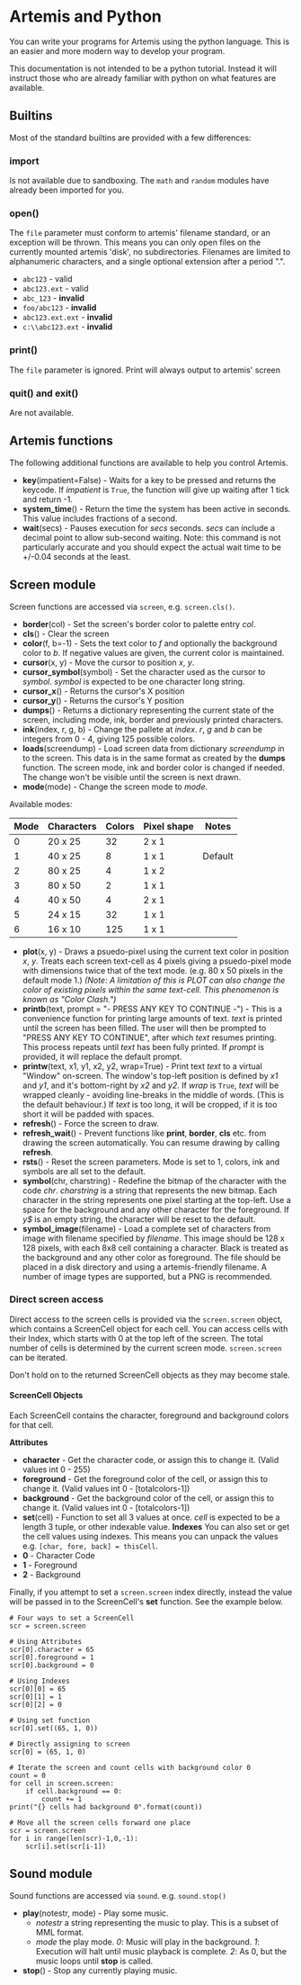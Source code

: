 # Artemis and Python

You can write your programs for Artemis using the python language. This is an easier and more modern way to develop your program.

This documentation is not intended to be a python tutorial. Instead it will instruct those who are already familiar with python on what features are available.

## Builtins

Most of the standard builtins are provided with a few differences:

### import

Is not available due to sandboxing. The `math` and `random` modules have already been imported for you.

### open()

The `file` parameter must conform to artemis' filename standard, or an exception will be thrown. This means you can only open files on the currently mounted artemis 'disk', no subdirectories. Filenames are limited to alphanumeric characters, and a single optional extension after a period ".".

- `abc123` - valid
- `abc123.ext` - valid
- `abc_123` - **invalid**
- `foo/abc123` - **invalid**
- `abc123.ext.ext` - **invalid**
- `c:\\abc123.ext` - **invalid**

### print()

The `file` parameter is ignored. Print will always output to artemis' screen

### quit() and exit()

Are not available.

## Artemis functions

The following additional functions are available to help you control Artemis.

- **key**(impatient=False) - Waits for a key to be pressed and returns the keycode. If _impatient_ is `True`, the function will give up waiting after 1 tick and return -1.
- **system_time**() - Return the time the system has been active in seconds. This value includes fractions of a second.
- **wait**(secs) - Pauses execution for *secs* seconds. *secs* can include a decimal point to allow sub-second waiting. Note: this command is not particularly accurate and you should expect the actual wait time to be +/-0.04 seconds at the least.

## Screen module

Screen functions are accessed via `screen`, e.g. `screen.cls()`.

- **border**(col) - Set the screen's border color to palette entry *col*.
- **cls**() - Clear the screen
- **color**(f, b=-1) - Sets the text color to *f* and optionally the background color to *b*. If negative values are given, the current color is maintained.
- **cursor**(x, y) - Move the cursor to position *x*, *y*.
- **cursor_symbol**(symbol) - Set the character used as the cursor to *symbol*. *symbol* is expected to be one character long string.
- **cursor_x**() - Returns the cursor's X position
- **cursor_y**() - Returns the cursor's Y position
- **dumps**() - Returns a dictionary representing the current state of the screen, including mode, ink, border and previously printed characters.
- **ink**(index, r, g, b) - Change the pallete at _index_. _r_, _g_ and _b_ can be integers from 0 - 4, giving 125 possible colors.
- **loads**(screendump) - Load screen data from dictionary *screendump* in to the screen. This data is in the same format as created by the **dumps** function. The screen mode, ink and border color is changed if needed. The change won't be visible until the screen is next drawn.
- **mode**(mode) - Change the screen mode to _mode_.

Available modes:

Mode | Characters | Colors | Pixel shape | Notes
-----|------------|--------|-------------|------
0    | 20 x 25    | 32     | 2 x 1       |
1    | 40 x 25    | 8      | 1 x 1       | Default
2    | 80 x 25    | 4      | 1 x 2       |
3    | 80 x 50    | 2      | 1 x 1       |
4    | 40 x 50    | 4      | 2 x 1       |
5    | 24 x 15    | 32     | 1 x 1       |
6    | 16 x 10    | 125    | 1 x 1       |

- **plot**(x, y) - Draws a psuedo-pixel using the current text color in position *x*, *y*. Treats each screen text-cell as 4 pixels giving a psuedo-pixel mode with dimensions twice that of the text mode. (e.g. 80 x 50 pixels in the default mode 1.) _(Note: A limitation of this is PLOT can also change the color of existing pixels within the same text-cell. This phenomenon is known as "Color Clash.")_
- **printb**(text, prompt = "- PRESS ANY KEY TO CONTINUE -") - This is a convenience function for printing large amounts of text. *text* is printed until the screen has been filled. The user will then be prompted to "PRESS ANY KEY TO CONTINUE", after which *text* resumes printing. This process repeats until *text* has been fully printed. If *prompt* is provided, it will replace the default prompt.
- **printw**(text, x1, y1, x2, y2, wrap=True) - Print text *text* to a virtual "Window" on-screen. The window's top-left position is defined by *x1* and *y1*, and it's bottom-right by *x2* and *y2*. If *wrap* is `True`, *text* will be wrapped cleanly - avoiding line-breaks in the middle of words. (This is the default behaviour.) If *text* is too long, it will be cropped, if it is too short it will be padded with spaces.
- **refresh**() - Force the screen to draw.
- **refresh_wait**() - Prevent functions like **print**, **border**, **cls** etc. from drawing the screen automatically. You can resume drawing by calling **refresh**.
- **rsts**() - Reset the screen parameters. Mode is set to 1, colors, ink and symbols are all set to the default.
- **symbol**(chr, charstring) - Redefine the bitmap of the character with the code *chr*. *charstring* is a string that represents the new bitmap. Each character in the string represents one pixel starting at the top-left. Use a space for the background and any other character for the foreground. If *y$* is an empty string, the character will be reset to the default.
- **symbol_image**(filename) - Load a complete set of characters from image with filename specified by *filename*. This image should be 128 x 128 pixels, with each 8x8 cell containing a character. Black is treated as the background and any other color as foreground. The file should be placed in a disk directory and using a artemis-friendly filename. A number of image types are supported, but a PNG is recommended.

### Direct screen access

Direct access to the screen cells is provided via the `screen.screen` object, which contains a ScreenCell object for each cell. You can access cells with their Index, which starts with 0 at the top left of the screen. The total number of cells is determined by the current screen mode. `screen.screen` can be iterated.

Don't hold on to the returned ScreenCell objects as they may become stale.

#### ScreenCell Objects

Each ScreenCell contains the character, foreground and background colors for that cell.

**Attributes**
- **character** - Get the character code, or assign this to change it. (Valid values int 0 - 255)
- **foreground** - Get the foreground color of the cell, or assign this to change it. (Valid values int 0 - [totalcolors-1])
- **background** - Get the background color of the cell, or assign this to change it. (Valid values int 0 - [totalcolors-1])
- **set**(cell) - Function to set all 3 values at once. _cell_ is expected to be a length 3 tuple, or other indexable value.
**Indexes**
You can also set or get the cell values using indexes. This means you can unpack the values e.g. `[char, fore, back] = thisCell`.
- **0** - Character Code
- **1** - Foreground
- **2** - Background

Finally, if you attempt to set a `screen.screen` index directly, instead the value will be passed in to the ScreenCell's **set** function. See the example below.

```
# Four ways to set a ScreenCell
scr = screen.screen

# Using Attributes
scr[0].character = 65
scr[0].foreground = 1
scr[0].background = 0

# Using Indexes
scr[0][0] = 65
scr[0][1] = 1
scr[0][2] = 0

# Using set function
scr[0].set((65, 1, 0))

# Directly assigning to screen
scr[0] = (65, 1, 0)
```

```
# Iterate the screen and count cells with background color 0
count = 0
for cell in screen.screen:
    if cell.background == 0:
        count += 1
print("{} cells had background 0".format(count))
```

```
# Move all the screen cells forward one place
scr = screen.screen
for i in range(len(scr)-1,0,-1):
    scr[i].set(scr[i-1])
```

## Sound module

Sound functions are accessed via `sound`. e.g. `sound.stop()`

- **play**(notestr, mode) - Play some music.
    - *notestr* a string representing the music to play. This is a subset of MML format.
    - *mode* the play mode. *0*: Music will play in the background. *1*: Execution will halt until music playback is complete. *2*: As 0, but the music loops until **stop** is called.
- **stop**() - Stop any currently playing music.
